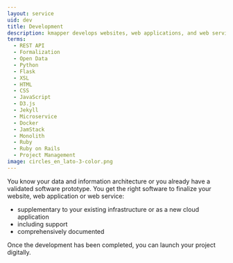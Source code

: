 ```yaml
---
layout: service
uid: dev
title: Development
description: kmapper develops websites, web applications, and web services
terms: 
  - REST API
  - Formalization
  - Open Data
  - Python
  - Flask
  - XSL
  - HTML
  - CSS
  - JavaScript
  - D3.js
  - Jekyll
  - Microservice
  - Docker
  - JamStack
  - Monolith
  - Ruby
  - Ruby on Rails
  - Project Management
image: circles_en_lato-3-color.png
---
```


You know your data and information architecture or you already have a validated software prototype. You get the right software to finalize your website, web application or web service: 

- supplementary to your existing infrastructure or as a new cloud application 
- including support
- comprehensively documented

Once the development has been completed, you can launch your project digitally. 
